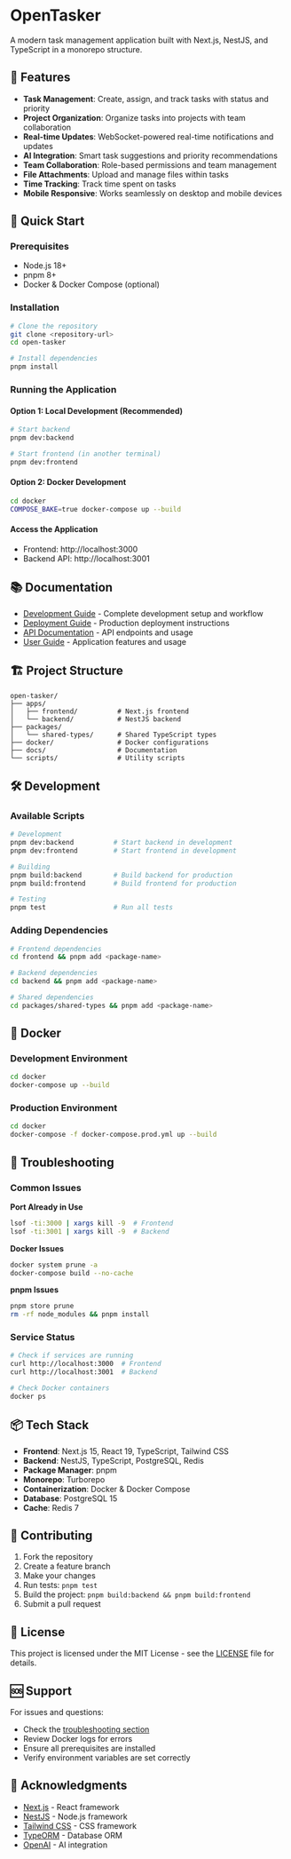 # OpenTasker

A modern task management application built with Next.js, NestJS, and TypeScript in a monorepo structure.

## 🚀 Features

- **Task Management**: Create, assign, and track tasks with status and priority
- **Project Organization**: Organize tasks into projects with team collaboration
- **Real-time Updates**: WebSocket-powered real-time notifications and updates
- **AI Integration**: Smart task suggestions and priority recommendations
- **Team Collaboration**: Role-based permissions and team management
- **File Attachments**: Upload and manage files within tasks
- **Time Tracking**: Track time spent on tasks
- **Mobile Responsive**: Works seamlessly on desktop and mobile devices

## 🚀 Quick Start

### Prerequisites
- Node.js 18+
- pnpm 8+
- Docker & Docker Compose (optional)

### Installation

```bash
# Clone the repository
git clone <repository-url>
cd open-tasker

# Install dependencies
pnpm install
```

### Running the Application

#### Option 1: Local Development (Recommended)
```bash
# Start backend
pnpm dev:backend

# Start frontend (in another terminal)
pnpm dev:frontend
```

#### Option 2: Docker Development
```bash
cd docker
COMPOSE_BAKE=true docker-compose up --build
```

#### Access the Application
- Frontend: http://localhost:3000
- Backend API: http://localhost:3001

## 📚 Documentation

- [Development Guide](docs/development/README.md) - Complete development setup and workflow
- [Deployment Guide](docs/deployment/README.md) - Production deployment instructions
- [API Documentation](docs/api/README.md) - API endpoints and usage
- [User Guide](docs/user-guide/README.md) - Application features and usage

## 🏗️ Project Structure

```
open-tasker/
├── apps/
│   ├── frontend/          # Next.js frontend
│   └── backend/           # NestJS backend
├── packages/
│   └── shared-types/      # Shared TypeScript types
├── docker/                # Docker configurations
├── docs/                  # Documentation
└── scripts/               # Utility scripts
```

## 🛠️ Development

### Available Scripts

```bash
# Development
pnpm dev:backend          # Start backend in development
pnpm dev:frontend         # Start frontend in development

# Building
pnpm build:backend        # Build backend for production
pnpm build:frontend       # Build frontend for production

# Testing
pnpm test                 # Run all tests
```

### Adding Dependencies

```bash
# Frontend dependencies
cd frontend && pnpm add <package-name>

# Backend dependencies  
cd backend && pnpm add <package-name>

# Shared dependencies
cd packages/shared-types && pnpm add <package-name>
```

## 🐳 Docker

### Development Environment
```bash
cd docker
docker-compose up --build
```

### Production Environment
```bash
cd docker
docker-compose -f docker-compose.prod.yml up --build
```

## 🔧 Troubleshooting

### Common Issues

**Port Already in Use**
```bash
lsof -ti:3000 | xargs kill -9  # Frontend
lsof -ti:3001 | xargs kill -9  # Backend
```

**Docker Issues**
```bash
docker system prune -a
docker-compose build --no-cache
```

**pnpm Issues**
```bash
pnpm store prune
rm -rf node_modules && pnpm install
```

### Service Status

```bash
# Check if services are running
curl http://localhost:3000  # Frontend
curl http://localhost:3001  # Backend

# Check Docker containers
docker ps
```

## 📦 Tech Stack

- **Frontend**: Next.js 15, React 19, TypeScript, Tailwind CSS
- **Backend**: NestJS, TypeScript, PostgreSQL, Redis
- **Package Manager**: pnpm
- **Monorepo**: Turborepo
- **Containerization**: Docker & Docker Compose
- **Database**: PostgreSQL 15
- **Cache**: Redis 7

## 🤝 Contributing

1. Fork the repository
2. Create a feature branch
3. Make your changes
4. Run tests: `pnpm test`
5. Build the project: `pnpm build:backend && pnpm build:frontend`
6. Submit a pull request

## 📄 License

This project is licensed under the MIT License - see the [LICENSE](LICENSE) file for details.

## 🆘 Support

For issues and questions:
- Check the [troubleshooting section](docs/development/README.md#troubleshooting)
- Review Docker logs for errors
- Ensure all prerequisites are installed
- Verify environment variables are set correctly

## 🙏 Acknowledgments

- [Next.js](https://nextjs.org/) - React framework
- [NestJS](https://nestjs.com/) - Node.js framework
- [Tailwind CSS](https://tailwindcss.com/) - CSS framework
- [TypeORM](https://typeorm.io/) - Database ORM
- [OpenAI](https://openai.com/) - AI integration
